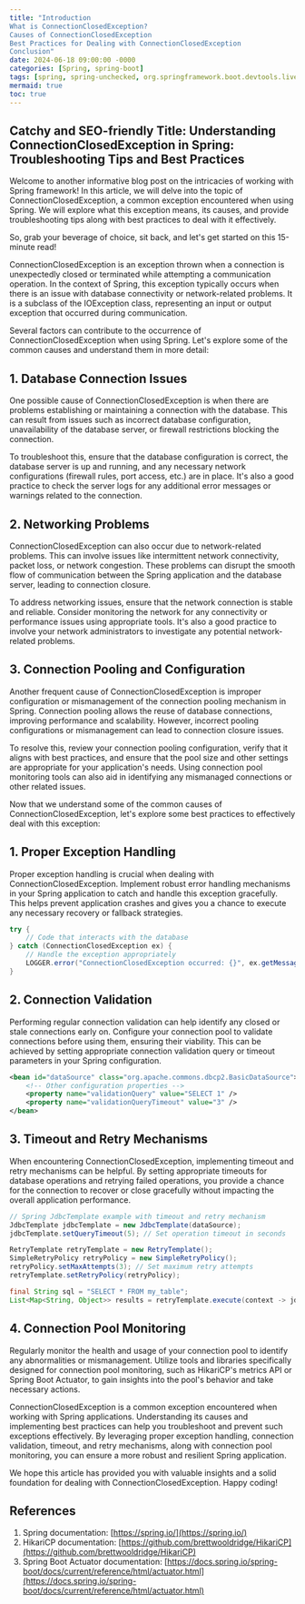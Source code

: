 ```yaml
---
title: "Introduction
What is ConnectionClosedException?
Causes of ConnectionClosedException
Best Practices for Dealing with ConnectionClosedException
Conclusion"
date: 2024-06-18 09:00:00 -0000
categories: [Spring, spring-boot]
tags: [spring, spring-unchecked, org.springframework.boot.devtools.livereload]
mermaid: true
toc: true
---
```



## Catchy and SEO-friendly Title: Understanding ConnectionClosedException in Spring: Troubleshooting Tips and Best Practices

Welcome to another informative blog post on the intricacies of working with Spring framework! In this article, we will delve into the topic of ConnectionClosedException, a common exception encountered when using Spring. We will explore what this exception means, its causes, and provide troubleshooting tips along with best practices to deal with it effectively.

So, grab your beverage of choice, sit back, and let's get started on this 15-minute read!


ConnectionClosedException is an exception thrown when a connection is unexpectedly closed or terminated while attempting a communication operation. In the context of Spring, this exception typically occurs when there is an issue with database connectivity or network-related problems. It is a subclass of the IOException class, representing an input or output exception that occurred during communication.


Several factors can contribute to the occurrence of ConnectionClosedException when using Spring. Let's explore some of the common causes and understand them in more detail:

## 1. Database Connection Issues

One possible cause of ConnectionClosedException is when there are problems establishing or maintaining a connection with the database. This can result from issues such as incorrect database configuration, unavailability of the database server, or firewall restrictions blocking the connection.

To troubleshoot this, ensure that the database configuration is correct, the database server is up and running, and any necessary network configurations (firewall rules, port access, etc.) are in place. It's also a good practice to check the server logs for any additional error messages or warnings related to the connection.

## 2. Networking Problems

ConnectionClosedException can also occur due to network-related problems. This can involve issues like intermittent network connectivity, packet loss, or network congestion. These problems can disrupt the smooth flow of communication between the Spring application and the database server, leading to connection closure.

To address networking issues, ensure that the network connection is stable and reliable. Consider monitoring the network for any connectivity or performance issues using appropriate tools. It's also a good practice to involve your network administrators to investigate any potential network-related problems.

## 3. Connection Pooling and Configuration

Another frequent cause of ConnectionClosedException is improper configuration or mismanagement of the connection pooling mechanism in Spring. Connection pooling allows the reuse of database connections, improving performance and scalability. However, incorrect pooling configurations or mismanagement can lead to connection closure issues.

To resolve this, review your connection pooling configuration, verify that it aligns with best practices, and ensure that the pool size and other settings are appropriate for your application's needs. Using connection pool monitoring tools can also aid in identifying any mismanaged connections or other related issues.


Now that we understand some of the common causes of ConnectionClosedException, let's explore some best practices to effectively deal with this exception:

## 1. Proper Exception Handling

Proper exception handling is crucial when dealing with ConnectionClosedException. Implement robust error handling mechanisms in your Spring application to catch and handle this exception gracefully. This helps prevent application crashes and gives you a chance to execute any necessary recovery or fallback strategies.

```java
try {
    // Code that interacts with the database
} catch (ConnectionClosedException ex) {
    // Handle the exception appropriately
    LOGGER.error("ConnectionClosedException occurred: {}", ex.getMessage());
}
```

## 2. Connection Validation

Performing regular connection validation can help identify any closed or stale connections early on. Configure your connection pool to validate connections before using them, ensuring their viability. This can be achieved by setting appropriate connection validation query or timeout parameters in your Spring configuration.

```xml
<bean id="dataSource" class="org.apache.commons.dbcp2.BasicDataSource">
    <!-- Other configuration properties -->
    <property name="validationQuery" value="SELECT 1" />
    <property name="validationQueryTimeout" value="3" />
</bean>
```

## 3. Timeout and Retry Mechanisms

When encountering ConnectionClosedException, implementing timeout and retry mechanisms can be helpful. By setting appropriate timeouts for database operations and retrying failed operations, you provide a chance for the connection to recover or close gracefully without impacting the overall application performance.

```java
// Spring JdbcTemplate example with timeout and retry mechanism
JdbcTemplate jdbcTemplate = new JdbcTemplate(dataSource);
jdbcTemplate.setQueryTimeout(5); // Set operation timeout in seconds

RetryTemplate retryTemplate = new RetryTemplate();
SimpleRetryPolicy retryPolicy = new SimpleRetryPolicy();
retryPolicy.setMaxAttempts(3); // Set maximum retry attempts
retryTemplate.setRetryPolicy(retryPolicy);

final String sql = "SELECT * FROM my_table";
List<Map<String, Object>> results = retryTemplate.execute(context -> jdbcTemplate.queryForList(sql));
```

## 4. Connection Pool Monitoring

Regularly monitor the health and usage of your connection pool to identify any abnormalities or mismanagement. Utilize tools and libraries specifically designed for connection pool monitoring, such as HikariCP's metrics API or Spring Boot Actuator, to gain insights into the pool's behavior and take necessary actions.


ConnectionClosedException is a common exception encountered when working with Spring applications. Understanding its causes and implementing best practices can help you troubleshoot and prevent such exceptions effectively. By leveraging proper exception handling, connection validation, timeout, and retry mechanisms, along with connection pool monitoring, you can ensure a more robust and resilient Spring application.

We hope this article has provided you with valuable insights and a solid foundation for dealing with ConnectionClosedException. Happy coding!

## References

1. Spring documentation: [https://spring.io/](https://spring.io/)
2. HikariCP documentation: [https://github.com/brettwooldridge/HikariCP](https://github.com/brettwooldridge/HikariCP)
3. Spring Boot Actuator documentation: [https://docs.spring.io/spring-boot/docs/current/reference/html/actuator.html](https://docs.spring.io/spring-boot/docs/current/reference/html/actuator.html)